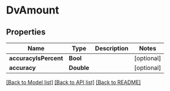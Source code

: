 # DvAmount

## Properties
Name | Type | Description | Notes
------------ | ------------- | ------------- | -------------
**accuracyIsPercent** | **Bool** |  | [optional] 
**accuracy** | **Double** |  | [optional] 

[[Back to Model list]](../README.md#documentation-for-models) [[Back to API list]](../README.md#documentation-for-api-endpoints) [[Back to README]](../README.md)



